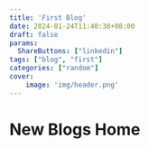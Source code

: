 ```yaml
---
title: 'First Blog'
date: 2024-01-24T11:40:38+08:00
draft: false
params:
  ShareButtons: ["linkedin"]
tags: ["blog", "first"]
categories: ["random"]
cover:
    image: 'img/header.png'
---
```


# New Blogs Home